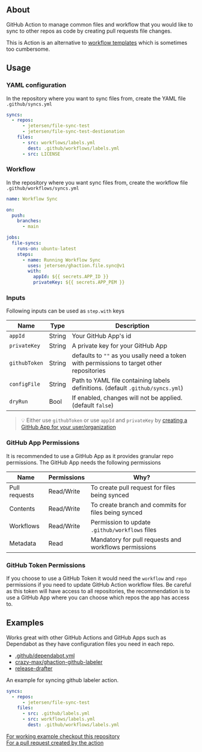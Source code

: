 ## About

GitHub Action to manage common files and workflow that you would like to sync to other repos as code by creating pull requests file changes.

This is Action is an alternative to [workflow templates](https://docs.github.com/en/actions/learn-github-actions/sharing-workflows-with-your-organization) which is sometimes too cumbersome.

## Usage

### YAML configuration

In the repository where you want to sync files from, create the YAML file `.github/syncs.yml`

```yaml
syncs:
  - repos:
      - jetersen/file-sync-test
      - jetersen/file-sync-test-destionation
    files:
      - src: workflows/labels.yml
        dest: .github/workflows/labels.yml
      - src: LICENSE
```

### Workflow

In the repository where you want sync files from, create the workflow file `.github/workflows/syncs.yml`

```yaml
name: Workflow Sync

on:
  push:
    branches:
      - main

jobs:
  file-syncs:
    runs-on: ubuntu-latest
    steps:
      - name: Running Workflow Sync
        uses: jetersen/ghaction.file.sync@v1
        with:
          appId: ${{ secrets.APP_ID }}
          privateKey: ${{ secrets.APP_PEM }}
```

### Inputs

Following inputs can be used as `step.with` keys

| Name          | Type   | Description                                                                               |
| ------------- | ------ | ----------------------------------------------------------------------------------------- |
| `appId`       | String | Your GitHub App's id                                                                      |
| `privateKey`  | String | A private key for your GitHub App                                                         |
| `githubToken` | String | defaults to `""` as you usally need a token with permissions to target other repositories |
| `configFile`  | String | Path to YAML file containing labels definitions. (default `.github/syncs.yml`)            |
| `dryRun`      | Bool   | If enabled, changes will not be applied. (default `false`)                                |

> 💡 Either use `githubToken` or use `appId` and `privateKey` by [creating a GitHub App for your user/organization](https://docs.github.com/en/developers/apps/creating-a-github-app)

### GitHub App Permissions

It is recommended to use a GitHub App as it provides granular repo permissions.
The GitHub App needs the following permissions

| Name          | Permissions | Why?                                                  |
| ------------- | ----------- | ----------------------------------------------------- |
| Pull requests | Read/Write  | To create pull request for files being synced         |
| Contents      | Read/Write  | To create branch and commits for files being synced   |
| Workflows     | Read/Write  | Permission to update `.github/workflows` files        |
| Metadata      | Read        | Mandatory for pull requests and workflows permissions |

### GitHub Token Permissions

If you choose to use a GitHub Token it would need the `workflow` and `repo` permissions if you need to update GitHub Action workflow files.
Be careful as this token will have access to all repositories, the recommendation is to use a GitHub App where you can choose which repos the app has access to.

## Examples

Works great with other GitHub Actions and GitHub Apps such as Dependabot as they have configuration files you need in each repo.

- [.github/dependabot.yml](https://docs.github.com/en/github/administering-a-repository/configuration-options-for-dependency-updates)
- [crazy-max/ghaction-github-labeler](https://github.com/crazy-max/ghaction-github-labeler)
- [release-drafter](https://github.com/release-drafter/release-drafter)

An example for syncing github labeler action.

```yaml
syncs:
  - repos:
      - jetersen/file-sync-test
    files:
      - src: .github/labels.yml
      - src: workflows/labels.yml
        dest: .github/workflows/labels.yml
```

[For working example checkout this repository](https://github.com/jetersen/workflows)\
[For a pull request created by the action](https://github.com/jetersen/ghaction.file.sync/pull/1)
